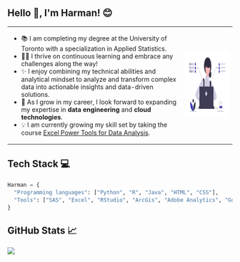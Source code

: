 ## Hello :wave:, I'm Harman! :blush:

<table>
  <tr>
    <td>
      <ul>
      <li>📚 I am completing my degree at the University of Toronto with a specialization in Applied Statistics.</li>
      <li>👩‍🎓 I thrive on continuous learning and embrace any challenges along the way!</li>
     <li>✨ I enjoy combining my technical abilities and analytical mindset to analyze and transform complex data into actionable insights and data-driven solutions.</li>
     <li>📆 As I grow in my career, I look forward to expanding my expertise in <b>data engineering</b> and <b>cloud technologies</b>.</li>
     <li>💡 I am currently growing my skill set by taking the course <a href="https://www.coursera.org/programs/coursera-for-university-of-toronto-ql0lg/learn/excel-power-tools">Excel Power Tools for Data Analysis</a>.</li>
      </ul>
      </td> 
    <td><img alt="Women Coding" width="350" height="150" src="coding.png"></td>
</table>

## Tech Stack 💻

```python
Harman = {
  "Programming languages": ["Python", "R", "Java", "HTML", "CSS"],
  "Tools": ["SAS", "Excel", "RStudio", "ArcGis", "Adobe Analytics", "Google Analytics", "Git", "VSCode"],
}
```
## GitHub Stats 📈

<p>
<a href="https://github-readme-stats.vercel.app/api/top-langs/?username=harman-khehara&title_color=3f39bd&theme=buefy&hide=Shell,Swift,Kotlin,Objective-C&langs_count=8&layout=compact&card_width=275">
  <img align="left" src="https://github-readme-stats.vercel.app/api/top-langs/?username=harman-khehara&title_color=3f39bd&theme=buefy&hide=Shell,Swift,Kotlin,Objective-C&langs_count=8&layout=compact&card_width=400">
</a>








